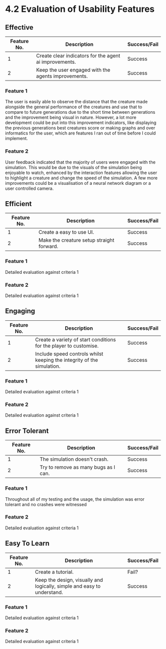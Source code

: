 # 4.2 Evaluation of Usability Features

## Effective

| Feature No. | Description                                            | Success/Fail |
| ----------- | ------------------------------------------------------ | ------------ |
| 1           | Create clear indicators for the agent ai improvements. | Success      |
| 2           | Keep the user engaged with the agents improvements.    | Success      |

### Feature 1

The user is easily able to observe the distance that the creature made alongside the general performance of the creatures and use that to compare to future generations due to the short time between generations and the improvement being visual in nature. However, a lot more development could be put into this improvement indicators, like displaying the previous generations best creatures score or making graphs and over informatics for the user, which are features I ran out of time before I could implement.

### Feature 2

User feedback indicated that the majority of users were engaged with the simulation. This would be due to the visuals of the simulation being enjoyable to watch, enhanced by the interaction features allowing the user to highlight a creature and change the speed of the simulation. A few more improvements could be a visualisation of a neural network diagram or a user controlled camera.

## Efficient

| Feature No. | Description                               | Success/Fail |
| ----------- | ----------------------------------------- | ------------ |
| 1           | Create a easy to use UI.                  | Success      |
| 2           | Make the creature setup straight forward. | Success      |

### Feature 1

Detailed evaluation against criteria 1

### Feature 2

Detailed evaluation against criteria 1

## Engaging

| Feature No. | Description                                                            | Success/Fail |
| ----------- | ---------------------------------------------------------------------- | ------------ |
| 1           | Create a variety of start conditions for the player to customise.      | Success      |
| 2           | Include speed controls whilst keeping the integrity of the simulation. | Success      |

### Feature 1

Detailed evaluation against criteria 1

### Feature 2

Detailed evaluation against criteria 1

## Error Tolerant

| Feature No. | Description                          | Success/Fail |
| ----------- | ------------------------------------ | ------------ |
| 1           | The simulation doesn't crash.        | Success      |
| 2           | Try to remove as many bugs as I can. | Success      |

### Feature 1

Throughout all of my testing and the usage, the simulation was error tolerant and no crashes were witnessed

### Feature 2

Detailed evaluation against criteria 1

## Easy To Learn

| Feature No. | Description                                                             | Success/Fail |
| ----------- | ----------------------------------------------------------------------- | ------------ |
| 1           | Create a tutorial.                                                      | Fail?        |
| 2           | Keep the design, visually and logically, simple and easy to understand. | Success      |

### Feature 1

Detailed evaluation against criteria 1

### Feature 2

Detailed evaluation against criteria 1
